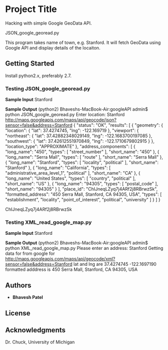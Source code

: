 # Project Title
Hacking with simple Google GeoData API.

JSON_google_georead.py

This program takes name of town, e.g. Stanford.  It will fetch GeoData using Google API and display details of the locaiton.



## Getting Started

Install python2.x, preferably 2.7.

### Testing JSON_google_georead.py

**Sample Input**
Stanford

**Sample Output**
(python2) Bhaveshs-MacBook-Air:googleAPI admin$ python JSON_google_georead.py
Enter location: Stanford
http://maps.googleapis.com/maps/api/geocode/json?sensor=false&address=Stanford
{
    "status": "OK",
    "results": [
        {
            "geometry": {
                "location": {
                    "lat": 37.4274745,
                    "lng": -122.169719
                },
                "viewport": {
                    "northeast": {
                        "lat": 37.42882348029149,
                        "lng": -122.1683700197085
                    },
                    "southwest": {
                        "lat": 37.42612551970849,
                        "lng": -122.1710679802915
                    }
                },
                "location_type": "APPROXIMATE"
            },
            "address_components": [
                {
                    "long_name": "450",
                    "types": [
                        "street_number"
                    ],
                    "short_name": "450"
                },
                {
                    "long_name": "Serra Mall",
                    "types": [
                        "route"
                    ],
                    "short_name": "Serra Mall"
                },
                {
                    "long_name": "Stanford",
                    "types": [
                        "locality",
                        "political"
                    ],
                    "short_name": "Stanford"
                },
                {
                    "long_name": "California",
                    "types": [
                        "administrative_area_level_1",
                        "political"
                    ],
                    "short_name": "CA"
                },
                {
                    "long_name": "United States",
                    "types": [
                        "country",
                        "political"
                    ],
                    "short_name": "US"
                },
                {
                    "long_name": "94305",
                    "types": [
                        "postal_code"
                    ],
                    "short_name": "94305"
                }
            ],
            "place_id": "ChIJneqLZyq7j4ARf2j8RBrwzSk",
            "formatted_address": "450 Serra Mall, Stanford, CA 94305, USA",
            "types": [
                "establishment",
                "locality",
                "point_of_interest",
                "political",
                "university"
            ]
        }
    ]
}

ChIJneqLZyq7j4ARf2j8RBrwzSk

### Testing XML_read_google_map.py

**Sample Input**
Stanford

**Sample Output**
(python2) Bhaveshs-MacBook-Air:googleAPI admin$ python XML_read_google_map.py
Please enter an address: Stanford
Getting data for from google for  http://maps.googleapis.com/maps/api/geocode/xml?sensor=false&address=Stanford
lat and lng are  37.4274745 -122.1697190
formatted adddress is  450 Serra Mall, Stanford, CA 94305, USA

## Authors

* **Bhavesh Patel**

## License

## Acknowledgments

Dr. Chuck, University of Michigan
